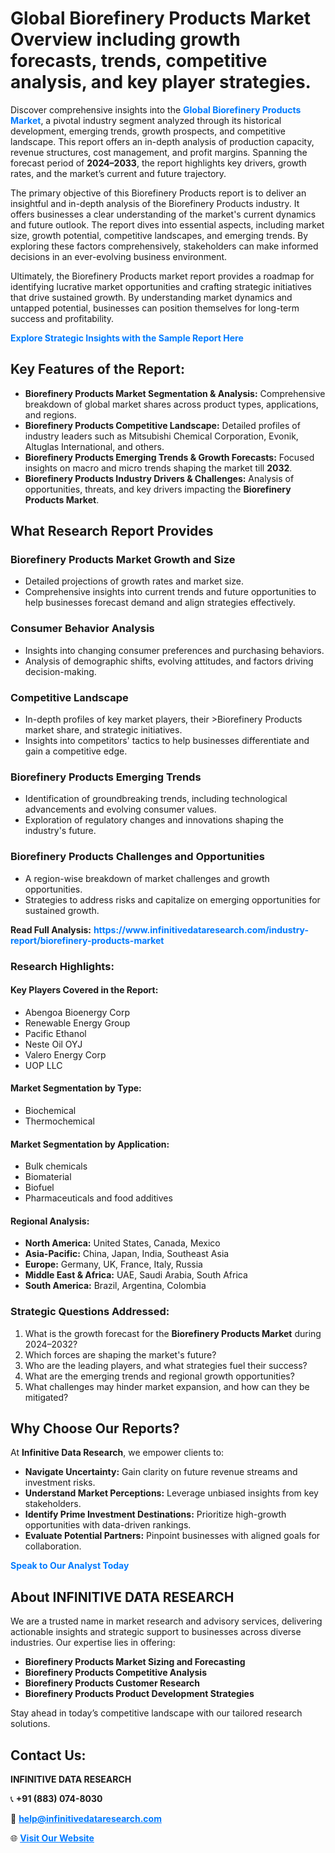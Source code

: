 <h1>Global Biorefinery Products Market Overview including growth forecasts, trends, competitive analysis, and key player strategies.</h1>
<p>
Discover comprehensive insights into the 
<a href="https://www.infinitivedataresearch.com/industry-report/biorefinery-products-market" rel="dofollow" style="color: #007BFF; text-decoration: none;"><strong>Global Biorefinery Products Market</strong></a>, a pivotal industry segment analyzed through its historical development, emerging trends, growth prospects, and competitive landscape. This report offers an in-depth analysis of production capacity, revenue structures, cost management, and profit margins. Spanning the forecast period of <strong>2024–2033</strong>, the report highlights key drivers, growth rates, and the market’s current and future trajectory.
</p>
<p>
The primary objective of this Biorefinery Products report is to deliver an insightful and in-depth analysis of the Biorefinery Products industry. It offers businesses a clear understanding of the market's current dynamics and future outlook. The report dives into essential aspects, including market size, growth potential, competitive landscapes, and emerging trends. By exploring these factors comprehensively, stakeholders can make informed decisions in an ever-evolving business environment.
</p>
<p>
Ultimately, the Biorefinery Products market report provides a roadmap for identifying lucrative market opportunities and crafting strategic initiatives that drive sustained growth. By understanding market dynamics and untapped potential, businesses can position themselves for long-term success and profitability.
</p>
<p>
<a href="https://www.infinitivedataresearch.com/request-sample/reportId=106076" style="color: #007BFF; text-decoration: none;"><strong>Explore Strategic Insights with the Sample Report Here</strong></a>
</p>

<h2>Key Features of the Report:</h2>
<ul>
<li><strong>Biorefinery Products Market Segmentation & Analysis:</strong> Comprehensive breakdown of global market shares across product types, applications, and regions.</li>
<li><strong>Biorefinery Products Competitive Landscape:</strong> Detailed profiles of industry leaders such as Mitsubishi Chemical Corporation, Evonik, Altuglas International, and others.</li>
<li><strong>Biorefinery Products Emerging Trends & Growth Forecasts:</strong> Focused insights on macro and micro trends shaping the market till <strong>2032</strong>.</li>
<li><strong>Biorefinery Products Industry Drivers & Challenges:</strong> Analysis of opportunities, threats, and key drivers impacting the <strong>Biorefinery Products Market</strong>.</li>
</ul>

<h2>What Research Report Provides</h2>
<h3>Biorefinery Products Market Growth and Size</h3>
<ul>
<li>Detailed projections of growth rates and market size.</li>
<li>Comprehensive insights into current trends and future opportunities to help businesses forecast demand and align strategies effectively.</li>
</ul>

<h3>Consumer Behavior Analysis</h3>
<ul>
<li>Insights into changing consumer preferences and purchasing behaviors.</li>
<li>Analysis of demographic shifts, evolving attitudes, and factors driving decision-making.</li>
</ul>

<h3>Competitive Landscape</h3>
<ul>
<li>In-depth profiles of key market players, their >Biorefinery Products market share, and strategic initiatives.</li>
<li>Insights into competitors' tactics to help businesses differentiate and gain a competitive edge.</li>
</ul>

<h3>Biorefinery Products Emerging Trends</h3>
<ul>
<li>Identification of groundbreaking trends, including technological advancements and evolving consumer values.</li>
<li>Exploration of regulatory changes and innovations shaping the industry's future.</li>
</ul>

<h3>Biorefinery Products Challenges and Opportunities</h3>
<ul>
<li>A region-wise breakdown of market challenges and growth opportunities.</li>
<li>Strategies to address risks and capitalize on emerging opportunities for sustained growth.</li>
</ul>
<p><strong>Read Full Analysis:</strong> <a href="https://www.infinitivedataresearch.com/industry-report/biorefinery-products-market" rel="dofollow" style="color: #007BFF; text-decoration: none;"><strong>https://www.infinitivedataresearch.com/industry-report/biorefinery-products-market</strong></a></p>
<h3>Research Highlights:</h3>
<h4>Key Players Covered in the Report:</h4>
<ul><li>Abengoa Bioenergy Corp</li><li>Renewable Energy Group</li><li>Pacific Ethanol</li><li>Neste Oil OYJ</li><li>Valero Energy Corp</li><li>UOP LLC</li></ul>
<h4>Market Segmentation by Type:</h4>
<ul><li>Biochemical</li><li>Thermochemical</li></ul>
<h4>Market Segmentation by Application:</h4>
<ul><li>Bulk chemicals</li><li>Biomaterial</li><li>Biofuel</li><li>Pharmaceuticals and food additives</li></ul>

<h4>Regional Analysis:</h4>
<ul>
<li><strong>North America:</strong> United States, Canada, Mexico</li>
<li><strong>Asia-Pacific:</strong> China, Japan, India, Southeast Asia</li>
<li><strong>Europe:</strong> Germany, UK, France, Italy, Russia</li>
<li><strong>Middle East & Africa:</strong> UAE, Saudi Arabia, South Africa</li>
<li><strong>South America:</strong> Brazil, Argentina, Colombia</li>
</ul>

<h3>Strategic Questions Addressed:</h3>
<ol>
<li>What is the growth forecast for the <strong>Biorefinery Products Market</strong> during 2024–2032?</li>
<li>Which forces are shaping the market's future?</li>
<li>Who are the leading players, and what strategies fuel their success?</li>
<li>What are the emerging trends and regional growth opportunities?</li>
<li>What challenges may hinder market expansion, and how can they be mitigated?</li>
</ol>

<h2>Why Choose Our Reports?</h2>
<p>At <strong>Infinitive Data Research</strong>, we empower clients to:</p>
<ul>
<li><strong>Navigate Uncertainty:</strong> Gain clarity on future revenue streams and investment risks.</li>
<li><strong>Understand Market Perceptions:</strong> Leverage unbiased insights from key stakeholders.</li>
<li><strong>Identify Prime Investment Destinations:</strong> Prioritize high-growth opportunities with data-driven rankings.</li>
<li><strong>Evaluate Potential Partners:</strong> Pinpoint businesses with aligned goals for collaboration.</li>
</ul>
<p><a href="https://www.infinitivedataresearch.com/industry-report/biorefinery-products-market" rel="dofollow" style="color: #007BFF; text-decoration: none;"><strong>Speak to Our Analyst Today</strong></a></p>

<h2>About INFINITIVE DATA RESEARCH</h2>
<p>We are a trusted name in market research and advisory services, delivering actionable insights and strategic support to businesses across diverse industries. Our expertise lies in offering:</p>
<ul>
<li><strong>Biorefinery Products Market Sizing and Forecasting</strong></li>
<li><strong>Biorefinery Products Competitive Analysis</strong></li>
<li><strong>Biorefinery Products Customer Research</strong></li>
<li><strong>Biorefinery Products Product Development Strategies</strong></li>
</ul>
<p>Stay ahead in today’s competitive landscape with our tailored research solutions.</p>

<h2>Contact Us:</h2>
<p><strong>INFINITIVE DATA RESEARCH</strong></p>
<p>📞 <strong>+91 (883) 074-8030</strong></p>
<p>📧 <strong><a href="mailto:help@infinitivedataresearch.com" style="color: #007BFF;">help@infinitivedataresearch.com</a></strong></p>
<p>🌐 <strong><a href="https://www.infinitivedataresearch.com" rel="dofollow" style="color: #007BFF;">Visit Our Website</a></strong></p>